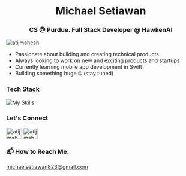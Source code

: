 <h1 align="center">Michael Setiawan</h1>

<h3 align="center">CS @ Purdue. Full Stack Developer @ HawkenAI</h3>

<p align="left"> <img src="https://komarev.com/ghpvc/?username=msetia1&label=Profile%20views&color=0e75b6&style=flat" alt="atijmahesh" /> </p>

- Passionate about building and creating technical products
- Always looking to work on new and exciting products and startups
- Currently learning mobile app development in Swift
- Building something huge 🤐 (stay tuned)


<h3 align="left">Tech Stack</h3>
<img src="https://skillicons.dev/icons?i=py,js,ts,java,c,html,css,swift,react,nodejs,express,postgres,prisma" alt="My Skills">

<h3 align="left">Let's Connect</h3>

<a href="https://www.linkedin.com/in/msetia1/" target="blank"><img align="center" src="https://raw.githubusercontent.com/rahuldkjain/github-profile-readme-generator/master/src/images/icons/Social/linked-in-alt.svg" alt="atijmahesh" height="30" width="40" /></a>
<a href="https://www.leetcode.com/msetia1" target="blank"><img align="center" src="https://raw.githubusercontent.com/rahuldkjain/github-profile-readme-generator/master/src/images/icons/Social/leet-code.svg" alt="atijmahesh" height="30" width="40" /></a>


### 📬 How to Reach Me:
michaelsetiawan823@gmail.com


<!---
msetia1/msetia1 is a ✨ special ✨ repository because its `README.md` (this file) appears on your GitHub profile.
You can click the Preview link to take a look at your changes.
--->
